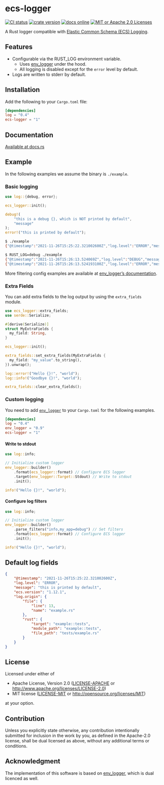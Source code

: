 # ecs-logger

[![CI status][ci badge]][ci link]
[![crate version][crates.io badge]][crates.io link]
[![docs online][docs badge]][docs link]
[![MIT or Apache 2.0 Licenses][license badge]][license link]

A Rust logger compatible with [Elastic Common Schema (ECS) Logging](https://www.elastic.co/guide/en/ecs-logging/overview/current/intro.html).

## Features

- Configurable via the RUST_LOG environment variable.
  - Uses [env_logger][env_logger docs] under the hood.
  - All logging is disabled except for the `error` level by default.
- Logs are written to stderr by default.

## Installation

Add the following to your `Cargo.toml` file:

```toml
[dependencies]
log = "0.4"
ecs-logger = "1"
```

## Documentation

[Available at docs.rs][docs link]

## Example

In the following examples we assume the binary is `./example`.

### Basic logging

```rust
use log::{debug, error};

ecs_logger::init();

debug!(
    "this is a debug {}, which is NOT printed by default",
    "message"
);
error!("this is printed by default");
```

```bash
$ ./example
{"@timestamp":"2021-11-26T15:25:22.321002600Z","log.level":"ERROR","message":"this is printed by default","ecs.version":"1.12.1","log.origin":{"file":{"line":13,"name":"example.rs"},"rust":{"target":"example::tests","module_path":"example::tests","file_path":"tests/example.rs"}}}
```

```bash
$ RUST_LOG=debug ./example
{"@timestamp":"2021-11-26T15:26:13.524069Z","log.level":"DEBUG","message":"this is a debug message, which is NOT printed by default","ecs.version":"1.12.1","log.origin":{"file":{"line":9,"name":"example.rs"},"rust":{"target":"example::tests","module_path":"example::tests","file_path":"tests/example.rs"}}}
{"@timestamp":"2021-11-26T15:26:13.524193100Z","log.level":"ERROR","message":"this is printed by default","ecs.version":"1.12.1","log.origin":{"file":{"line":13,"name":"example.rs"},"rust":{"target":"example::tests","module_path":"example::tests","file_path":"tests/example.rs"}}}
```

More filtering config examples are available at [env_logger’s documentation][env_logger docs].

### Extra Fields

You can add extra fields to the log output by using the `extra_fields` module.

```rust
use ecs_logger::extra_fields;
use serde::Serialize;

#[derive(Serialize)]
struct MyExtraFields {
  my_field: String,
}

ecs_logger::init();

extra_fields::set_extra_fields(MyExtraFields {
  my_field: "my_value".to_string(),
}).unwrap();

log::error!("Hello {}!", "world");
log::info!("Goodbye {}!", "world");

extra_fields::clear_extra_fields();
```

### Custom logging

You need to add [`env_logger`][env_logger docs] to your `Cargo.toml` for the following examples.

```toml
[dependencies]
log = "0.4"
env_logger = "0.9"
ecs-logger = "1"
```

#### Write to stdout

```rust
use log::info;

// Initialize custom logger
env_logger::builder()
    .format(ecs_logger::format) // Configure ECS logger
    .target(env_logger::Target::Stdout) // Write to stdout
    .init();

info!("Hello {}!", "world");
```

#### Configure log filters

```rust
use log::info;

// Initialize custom logger
env_logger::builder()
    .parse_filters("info,my_app=debug") // Set filters
    .format(ecs_logger::format) // Configure ECS logger
    .init();

info!("Hello {}!", "world");
```

## Default log fields

```json
{
    "@timestamp": "2021-11-26T15:25:22.321002600Z",
    "log.level": "ERROR",
    "message": "this is printed by default",
    "ecs.version": "1.12.1",
    "log.origin": {
        "file": {
            "line": 13,
            "name": "example.rs"
        },
        "rust": {
            "target": "example::tests",
            "module_path": "example::tests",
            "file_path": "tests/example.rs"
        }
    }
}
```

## License

Licensed under either of

* Apache License, Version 2.0
  ([LICENSE-APACHE](LICENSE-APACHE) or http://www.apache.org/licenses/LICENSE-2.0)
* MIT license
  ([LICENSE-MIT](LICENSE-MIT) or http://opensource.org/licenses/MIT)

at your option.

## Contribution

Unless you explicitly state otherwise, any contribution intentionally submitted
for inclusion in the work by you, as defined in the Apache-2.0 license, shall be
dual licensed as above, without any additional terms or conditions.

## Acknowledgment

The implementation of this software is based on [env_logger](https://github.com/env-logger-rs/env_logger), which is dual licenced as well.

[ci badge]: https://github.com/ciffelia/ecs-logger/actions/workflows/ci.yml/badge.svg
[ci link]: https://github.com/ciffelia/ecs-logger/actions/workflows/ci.yml

[crates.io badge]: https://img.shields.io/crates/v/ecs-logger
[crates.io link]: https://crates.io/crates/ecs-logger

[docs badge]: https://img.shields.io/badge/docs-online-green
[docs link]: https://docs.rs/ecs-logger

[license badge]: https://img.shields.io/badge/license-MIT%20or%20Apache%202.0-blue
[license link]: #license

[env_logger docs]: https://docs.rs/env_logger
